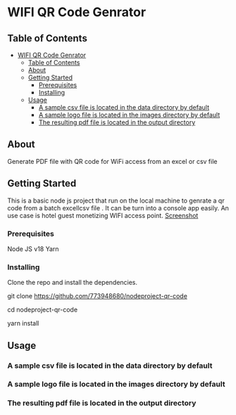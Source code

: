 # WIFI QR Code Genrator

## Table of Contents

- [WIFI QR Code Genrator](#wifi-qr-code-genrator)
  - [Table of Contents](#table-of-contents)
  - [About ](#about-)
  - [Getting Started ](#getting-started-)
    - [Prerequisites](#prerequisites)
    - [Installing](#installing)
  - [Usage ](#usage-)
    - [A sample csv file is located in the data directory by default](#a-sample-csv-file-is-located-in-the-data-directory-by-default)
    - [A sample logo file is located in the images directory by default](#a-sample-logo-file-is-located-in-the-images-directory-by-default)
    - [The resulting pdf file is located in the output directory](#the-resulting-pdf-file-is-located-in-the-output-directory)

## About <a name = "about"></a>
Generate PDF file with QR code for WiFi access from an excel or csv file

## Getting Started <a name = "getting_started"></a>
This is a basic node js project that  run on the local machine to genrate a qr code from a batch excellcsv file . It can be turn into a console app easily.
An use case is hotel guest monetizing WIFI access point.
[Screenshot](./images/Screenshot.png)
### Prerequisites

Node JS v18
Yarn

### Installing

Clone the repo and install the dependencies.

git clone <https://github.com/773948680/nodeproject-qr-code>

cd nodeproject-qr-code

yarn install

## Usage <a name = "usage"></a>
### A sample csv file is located in the data directory by default

### A sample logo file is located in the images directory by default
### The resulting pdf file is located in the output directory
